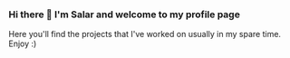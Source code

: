 ### Hi there 👋 I'm Salar and welcome to my profile page

Here you'll find the projects that I've worked on usually in my spare time. Enjoy :)
